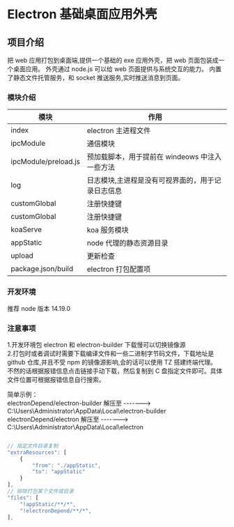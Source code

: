 # Electron 基础桌面应用外壳

## 项目介绍

把 web 应用打包到桌面端,提供一个基础的 exe 应用外壳，把 web 页面包装成一个桌面应用。
外壳通过 node.js 可以给 web 页面提供与系统交互的能力。
内置了静态文件托管服务，和 socket 推送服务,实时推送消息到页面。

### 模块介绍

| 模块                 | 作用                                              |
| -------------------- | ------------------------------------------------- |
| index                | electron 主进程文件                               |
| ipcModule            | 通信模块                                          |
| ipcModule/preload.js | 预加载脚本，用于提前在 windeows 中注入一些方法    |
| log                  | 日志模块,主进程是没有可视界面的，用于记录日志信息 |
| customGlobal         | 注册快捷键                                        |
| customGlobal         | 注册快捷键                                        |
| koaServe             | koa 服务模块                                      |
| appStatic            | node 代理的静态资源目录                           |
| upload               | 更新检查                                          |
| package.json/build   | electron 打包配置项                               |

### 开发环境

推荐 node 版本 14.19.0

### 注意事项

1.开发环境包 electron 和 electron-builder 下载慢可以切换镜像源  
2.打包时或者调试时需要下载编译文件和一些二进制字节码文件，下载地址是 github 仓库,并且不受 npm 的镜像源影响,会的话可以使用 TZ 搭建终端代理。  
不然的话根据报错信息点击链接手动下载，然后复制到 C 盘指定文件即可。具体文件位置可根据报错信息自行搜索。

简单示例：  
electronDepend/electron-builder 解压至 -------> C:\Users\Administrator\AppData\Local\electron-builder  
electronDepend/electron 解压至 -------> C:\Users\Administrator\AppData\Local\electron

```js

// 指定文件目录复制
"extraResources": [
    {
        "from": "./appStatic",
        "to": "appStatic"
    }
],
// 排除打包某个文件或目录
"files": [
    "!appStatic/**/*",
    "!electronDepend/**/*",
],

```
